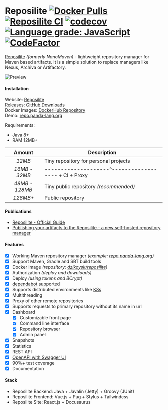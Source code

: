# Reposilite [![Docker Pulls](https://img.shields.io/docker/pulls/dzikoysk/reposilite.svg?label=pulls&logo=docker)](https://hub.docker.com/r/dzikoysk/reposilite) [![Reposilite CI](https://github.com/dzikoysk/reposilite/actions/workflows/maven.yml/badge.svg)](https://github.com/dzikoysk/reposilite/actions/workflows/maven.yml) [![codecov](https://codecov.io/gh/dzikoysk/reposilite/branch/master/graph/badge.svg?token=9flNHTSJpp)](https://codecov.io/gh/dzikoysk/reposilite) [![Language grade: JavaScript](https://img.shields.io/lgtm/grade/javascript/g/dzikoysk/reposilite.svg?logo=lgtm&logoWidth=18)](https://lgtm.com/projects/g/dzikoysk/reposilite/context:javascript) [![CodeFactor](https://www.codefactor.io/repository/github/dzikoysk/reposilite/badge/master)](https://www.codefactor.io/repository/github/dzikoysk/reposilite/overview/master) 

[Reposilite](https://reposilite.com) *(formerly NanoMaven)* - lightweight repository manager for Maven based artifacts. 
It is a simple solution to replace managers like Nexus, Archiva or Artifactory. 

![Preview](https://user-images.githubusercontent.com/4235722/83757901-7c96e300-a671-11ea-9881-f0b85f058a6c.png)

#### Installation
Website: [Reposilite](https://reposilite.com) <br>
Releases: [GitHub Downloads](https://github.com/dzikoysk/reposilite/releases) <br>
Docker Images: [DockerHub Repository](https://hub.docker.com/r/dzikoysk/reposilite) <br>
Demo: [repo.panda-lang.org](https://repo.panda-lang.org) <br>

Requirements: 
* Java 8+
* RAM 12MB+

| Amount | Description |
|:------:|-------------|
| *12MB* | Tiny repository for personal projects |
| *16MB* - *32MB* | *--------------------^------------------* + CI + Proxy |
| *48MB - 128MB* | Tiny public repository *(recommended)* |
| *128MB+* | Public repository | 

#### Publications
* [Reposilite - Official Guide](https://reposilite.com/docs/about)
* [Publishing your artifacts to the Reposilite - a new self-hosted repository manager ](https://dev.to/dzikoysk/publishing-your-artifacts-to-the-reposilite-a-new-self-hosted-repository-manager-3n0h)

#### Features
* [x] Working Maven repository manager *(example: [repo.panda-lang.org](https://repo.panda-lang.org))*
* [x] Support Maven, Gradle and SBT build tools
* [x] Docker image *(repository: [dzikoysk/reposilite](https://hub.docker.com/r/dzikoysk/reposilite))*
* [x] Authorization *(deploy and downloads)*
* [x] Deploy *(using tokens and BCrypt)*
* [x] [dependabot](https://dependabot.com/) supported
* [x] Supports distributed environments like [K8s](https://github.com/dzikoysk/reposilite/issues/251#issuecomment-698974936)
* [x] Multithreading
* [x] Proxy of other remote repositories
* [x] Supports requests to primary repository without its name in url
* [x] Dashboard
  * [x] Customizable front page
  * [x] Command line interface
  * [x] Repository browser
  * [x] Admin panel
* [x] Snapshots
* [x] Statistics
* [x] REST API
* [x] [OpenAPI with Swagger UI](https://repo.panda-lang.org/swagger)
* [x] 90%+ test coverage
* [x] Documentation

#### Stack
* Reposilite Backend: Java + Javalin (Jetty) + Groovy (JUnit)
* Reposilite Frontend: Vue.js + Pug + Stylus + Tailwindcss
* Reposilite Site: React.js + Docusaurus 

